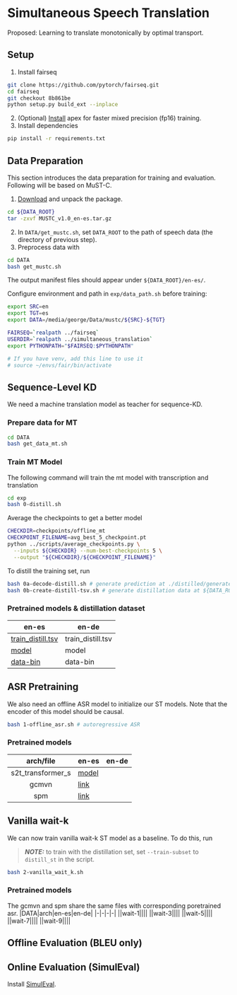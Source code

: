 # Simultaneous Speech Translation
Proposed: Learning to translate monotonically by optimal transport.

## Setup

1. Install fairseq
```bash
git clone https://github.com/pytorch/fairseq.git
cd fairseq
git checkout 8b861be
python setup.py build_ext --inplace
```
2. (Optional) [Install](docs/apex_installation.md) apex for faster mixed precision (fp16) training.
3. Install dependencies
```bash
pip install -r requirements.txt
```

## Data Preparation
This section introduces the data preparation for training and evaluation. Following will be based on MuST-C.

1. [Download](https://ict.fbk.eu/must-c/) and unpack the package.
```bash
cd ${DATA_ROOT}
tar -zxvf MUSTC_v1.0_en-es.tar.gz
```
2. In `DATA/get_mustc.sh`, set `DATA_ROOT` to the path of speech data (the directory of previous step).
3. Preprocess data with
```bash
cd DATA
bash get_mustc.sh
```
The output manifest files should appear under `${DATA_ROOT}/en-es/`. 

Configure environment and path in `exp/data_path.sh` before training:
```bash
export SRC=en
export TGT=es
export DATA=/media/george/Data/mustc/${SRC}-${TGT}

FAIRSEQ=`realpath ../fairseq`
USERDIR=`realpath ../simultaneous_translation`
export PYTHONPATH="$FAIRSEQ:$PYTHONPATH"

# If you have venv, add this line to use it
# source ~/envs/fair/bin/activate
```

## Sequence-Level KD
We need a machine translation model as teacher for sequence-KD. 

### Prepare data for MT
```bash
cd DATA
bash get_data_mt.sh
```
### Train MT Model
The following command will train the mt model with transcription and translation
```bash
cd exp
bash 0-distill.sh
```
Average the checkpoints to get a better model
```bash
CHECKDIR=checkpoints/offline_mt
CHECKPOINT_FILENAME=avg_best_5_checkpoint.pt
python ../scripts/average_checkpoints.py \
  --inputs ${CHECKDIR} --num-best-checkpoints 5 \
  --output "${CHECKDIR}/${CHECKPOINT_FILENAME}"
```
To distill the training set, run 
```bash
bash 0a-decode-distill.sh # generate prediction at ./distilled/generate-test.txt
bash 0b-create-distill-tsv.sh # generate distillation data at ${DATA_ROOT}/distill_st.tsv from prediction
```

### Pretrained models & distillation dataset
|en-es|en-de|
|-|-|
|[train_distill.tsv](https://onedrive.live.com/download?cid=3E549F3B24B238B4&resid=3E549F3B24B238B4%215986&authkey=ALrO9wKxQZm2rM8)|train_distill.tsv|
|[model](https://onedrive.live.com/download?cid=3E549F3B24B238B4&resid=3E549F3B24B238B4%215985&authkey=AK3Vpa-_G53hDN8)|model|
|[data-bin](https://onedrive.live.com/download?cid=3E549F3B24B238B4&resid=3E549F3B24B238B4%215984&authkey=AMV_Y3WP9cCBfDA)|data-bin|

## ASR Pretraining
We also need an offline ASR model to initialize our ST models. Note that the encoder of this model should be causal.
```bash
bash 1-offline_asr.sh # autoregressive ASR
```

### Pretrained models
|arch/file|en-es|en-de|
|:-:|-|-|
|s2t_transformer_s|[model](https://onedrive.live.com/download?cid=3E549F3B24B238B4&resid=3E549F3B24B238B4%215989&authkey=AOq8OeN1_SGqDE4)||
|gcmvn|[link](https://onedrive.live.com/download?cid=3E549F3B24B238B4&resid=3E549F3B24B238B4%215991&authkey=AKAFZwAfApr0Pfc)||
|spm|[link](https://onedrive.live.com/download?cid=3E549F3B24B238B4&resid=3E549F3B24B238B4%215990&authkey=AAqzjqh5R5i1HkA)||

## Vanilla wait-k
We can now train vanilla wait-k ST model as a baseline. To do this, run
> **_NOTE:_**  to train with the distillation set, set `--train-subset` to `distill_st` in the script.
```bash
bash 2-vanilla_wait_k.sh
```
### Pretrained models
The gcmvn and spm share the same files with corresponding poretrained asr.
|DATA|arch|en-es|en-de|
|-|-|-|-|
||wait-1||||
||wait-3||||
||wait-5||||
||wait-7||||
||wait-9||||


## Offline Evaluation (BLEU only)
## Online Evaluation (SimulEval)
Install [SimulEval](docs/extra_installation.md).